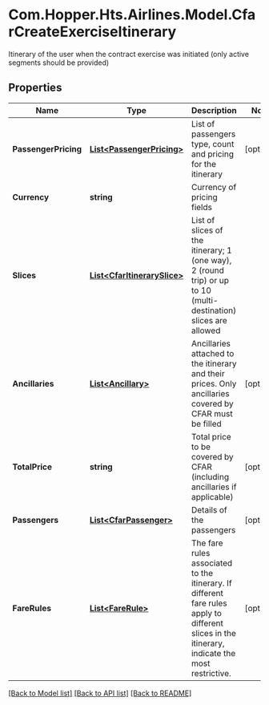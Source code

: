 # Com.Hopper.Hts.Airlines.Model.CfarCreateExerciseItinerary
Itinerary of the user when the contract exercise was initiated (only active segments should be provided)

## Properties

Name | Type | Description | Notes
------------ | ------------- | ------------- | -------------
**PassengerPricing** | [**List&lt;PassengerPricing&gt;**](PassengerPricing.md) | List of passengers type, count and pricing for the itinerary | [optional] 
**Currency** | **string** | Currency of pricing fields | 
**Slices** | [**List&lt;CfarItinerarySlice&gt;**](CfarItinerarySlice.md) | List of slices of the itinerary; 1 (one way),  2 (round trip) or up to 10 (multi-destination) slices are allowed | 
**Ancillaries** | [**List&lt;Ancillary&gt;**](Ancillary.md) | Ancillaries attached to the itinerary and their prices. Only ancillaries covered by CFAR must be filled | [optional] 
**TotalPrice** | **string** | Total price to be covered by CFAR (including ancillaries if applicable) | [optional] 
**Passengers** | [**List&lt;CfarPassenger&gt;**](CfarPassenger.md) | Details of the passengers | [optional] 
**FareRules** | [**List&lt;FareRule&gt;**](FareRule.md) | The fare rules associated to the itinerary. If different fare rules apply to different slices in the itinerary, indicate the most restrictive. | [optional] 

[[Back to Model list]](../README.md#documentation-for-models) [[Back to API list]](../README.md#documentation-for-api-endpoints) [[Back to README]](../README.md)

